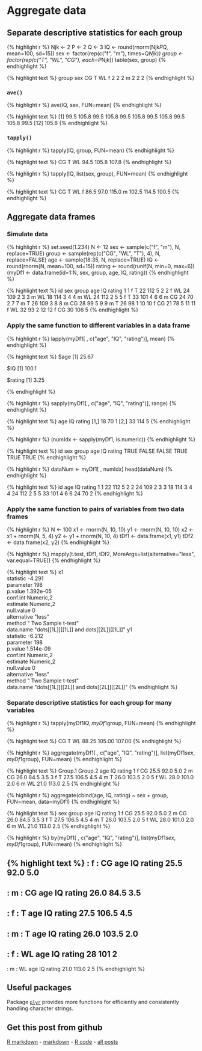 Aggregate data
=========================

Separate descriptive statistics for each group
-------------------------


{% highlight r %}
Njk   <- 2
P     <- 2
Q     <- 3
IQ    <- round(rnorm(Njk*P*Q, mean=100, sd=15))
sex   <- factor(rep(c("f", "m"),       times=Q*Njk))
group <- factor(rep(c("T", "WL", "CG"), each=P*Njk))
table(sex, group)
{% endhighlight %}



{% highlight text %}
   group
sex CG T WL
  f  2 2  2
  m  2 2  2
{% endhighlight %}


### `ave()`


{% highlight r %}
ave(IQ, sex, FUN=mean)
{% endhighlight %}



{% highlight text %}
 [1]  99.5 105.8  99.5 105.8  99.5 105.8  99.5 105.8  99.5 105.8  99.5
[12] 105.8
{% endhighlight %}


### `tapply()`


{% highlight r %}
tapply(IQ, group, FUN=mean)
{% endhighlight %}



{% highlight text %}
   CG     T    WL 
 94.5 105.8 107.8 
{% endhighlight %}



{% highlight r %}
tapply(IQ, list(sex, group), FUN=mean)
{% endhighlight %}



{% highlight text %}
     CG     T    WL
f  86.5  97.0 115.0
m 102.5 114.5 100.5
{% endhighlight %}


Aggregate data frames
-------------------------

### Simulate data


{% highlight r %}
set.seed(1.234)
N      <- 12
sex    <- sample(c("f", "m"), N, replace=TRUE)
group  <- sample(rep(c("CG", "WL", "T"), 4), N, replace=FALSE)
age    <- sample(18:35, N, replace=TRUE)
IQ     <- round(rnorm(N, mean=100, sd=15))
rating <- round(runif(N, min=0, max=6))
(myDf1 <- data.frame(id=1:N, sex, group, age, IQ, rating))
{% endhighlight %}



{% highlight text %}
   id sex group age  IQ rating
1   1   f     T  22 112      5
2   2   f    WL  24 109      2
3   3   m    WL  18 114      3
4   4   m    WL  24 112      2
5   5   f     T  33 101      4
6   6   m    CG  24  70      2
7   7   m     T  26 109      3
8   8   m    CG  28  99      5
9   9   m     T  26  98      1
10 10   f    CG  21  78      5
11 11   f    WL  32  93      2
12 12   f    CG  30 106      5
{% endhighlight %}


### Apply the same function to different variables in a data frame


{% highlight r %}
lapply(myDf1[ , c("age", "IQ", "rating")], mean)
{% endhighlight %}



{% highlight text %}
$age
[1] 25.67

$IQ
[1] 100.1

$rating
[1] 3.25

{% endhighlight %}



{% highlight r %}
sapply(myDf1[ , c("age", "IQ", "rating")], range)
{% endhighlight %}



{% highlight text %}
     age  IQ rating
[1,]  18  70      1
[2,]  33 114      5
{% endhighlight %}



{% highlight r %}
(numIdx <- sapply(myDf1, is.numeric))
{% endhighlight %}



{% highlight text %}
    id    sex  group    age     IQ rating 
  TRUE  FALSE  FALSE   TRUE   TRUE   TRUE 
{% endhighlight %}



{% highlight r %}
dataNum <- myDf1[ , numIdx]
head(dataNum)
{% endhighlight %}



{% highlight text %}
  id age  IQ rating
1  1  22 112      5
2  2  24 109      2
3  3  18 114      3
4  4  24 112      2
5  5  33 101      4
6  6  24  70      2
{% endhighlight %}


### Apply the same function to pairs of variables from two data frames


{% highlight r %}
N    <- 100
x1   <- rnorm(N, 10, 10)
y1   <- rnorm(N, 10, 10)
x2   <- x1 + rnorm(N, 5, 4)
y2   <- y1 + rnorm(N, 10, 4)
tDf1 <- data.frame(x1, y1)
tDf2 <- data.frame(x2, y2)
{% endhighlight %}



{% highlight r %}
mapply(t.test, tDf1, tDf2, MoreArgs=list(alternative="less", var.equal=TRUE))
{% endhighlight %}



{% highlight text %}
            x1                                     
statistic   -4.291                                 
parameter   198                                    
p.value     1.392e-05                              
conf.int    Numeric,2                              
estimate    Numeric,2                              
null.value  0                                      
alternative "less"                                 
method      " Two Sample t-test"                   
data.name   "dots[[1L]][[1L]] and dots[[2L]][[1L]]"
            y1                                     
statistic   -6.212                                 
parameter   198                                    
p.value     1.514e-09                              
conf.int    Numeric,2                              
estimate    Numeric,2                              
null.value  0                                      
alternative "less"                                 
method      " Two Sample t-test"                   
data.name   "dots[[1L]][[2L]] and dots[[2L]][[2L]]"
{% endhighlight %}


### Separate descriptive statistics for each group for many variables


{% highlight r %}
tapply(myDf1$IQ, myDf1$group, FUN=mean)
{% endhighlight %}



{% highlight text %}
    CG      T     WL 
 88.25 105.00 107.00 
{% endhighlight %}



{% highlight r %}
aggregate(myDf1[ , c("age", "IQ", "rating")],
          list(myDf1$sex, myDf1$group), FUN=mean)
{% endhighlight %}



{% highlight text %}
  Group.1 Group.2  age    IQ rating
1       f      CG 25.5  92.0    5.0
2       m      CG 26.0  84.5    3.5
3       f       T 27.5 106.5    4.5
4       m       T 26.0 103.5    2.0
5       f      WL 28.0 101.0    2.0
6       m      WL 21.0 113.0    2.5
{% endhighlight %}



{% highlight r %}
aggregate(cbind(age, IQ, rating) ~ sex + group, FUN=mean, data=myDf1)
{% endhighlight %}



{% highlight text %}
  sex group  age    IQ rating
1   f    CG 25.5  92.0    5.0
2   m    CG 26.0  84.5    3.5
3   f     T 27.5 106.5    4.5
4   m     T 26.0 103.5    2.0
5   f    WL 28.0 101.0    2.0
6   m    WL 21.0 113.0    2.5
{% endhighlight %}



{% highlight r %}
by(myDf1[ , c("age", "IQ", "rating")], list(myDf1$sex, myDf1$group), FUN=mean)
{% endhighlight %}



{% highlight text %}
: f
: CG
   age     IQ rating 
  25.5   92.0    5.0 
-------------------------------------------------------- 
: m
: CG
   age     IQ rating 
  26.0   84.5    3.5 
-------------------------------------------------------- 
: f
: T
   age     IQ rating 
  27.5  106.5    4.5 
-------------------------------------------------------- 
: m
: T
   age     IQ rating 
  26.0  103.5    2.0 
-------------------------------------------------------- 
: f
: WL
   age     IQ rating 
    28    101      2 
-------------------------------------------------------- 
: m
: WL
   age     IQ rating 
  21.0  113.0    2.5 
{% endhighlight %}


Useful packages
-------------------------

Package [`plyr`](http://cran.r-project.org/package=plyr) provides more functions for efficiently and consistently handling character strings.

Get this post from github
----------------------------------------------

[R markdown](https://github.com/dwoll/RExRepos/raw/master/Rmd/aggregate.Rmd) - [markdown](https://github.com/dwoll/RExRepos/raw/master/md/aggregate.md) - [R code](https://github.com/dwoll/RExRepos/raw/master/R/aggregate.R) - [all posts](https://github.com/dwoll/RExRepos)
